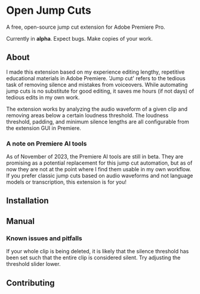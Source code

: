 # Open Jump Cuts
A free, open-source jump cut extension for Adobe Premiere Pro.

Currently in **alpha**. Expect bugs. Make copies of your work.

## About

I made this extension based on my experience editing lengthy, repetitive educational materials in Adobe Premiere. 'Jump cut' refers to the tedious task of removing silence and mistakes from voiceovers. While automating jump cuts is no substitute for good editing, it saves me hours (if not days) of tedious edits in my own work. 

The extension works by analyzing the audio waveform of a given clip and removing areas below a certain loudness threshold. The loudness threshold, padding, and minimum silence lengths are all configurable from the extension GUI in Premiere.

### A note on Premiere AI tools
As of November of 2023, the Premiere AI tools are still in beta. They are promising as a potential replacement for this jump cut automation, but as of now they are not at the point where I find them usable in my own workflow. If you prefer classic jump cuts based on audio waveforms and not language models or transcription, this extension is for you!

## Installation


## Manual

### Known issues and pitfalls
If your whole clip is being deleted, it is likely that the silence threshold has been set such that the entire clip is considered silent. Try adjusting the threshold slider lower.


## Contributing
